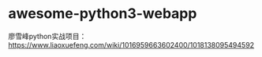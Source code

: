 # awesome-python3-webapp
廖雪峰python实战项目：https://www.liaoxuefeng.com/wiki/1016959663602400/1018138095494592
